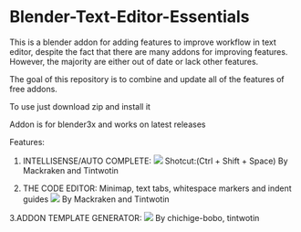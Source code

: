 # Blender-Text-Editor-Essentials
This is a blender addon for adding features to improve workflow in text editor, despite the fact that there are many addons for improving features. However, the majority are either out of date or lack other features.

The goal of this repository is to combine and update all of the features of free addons.

To use just download zip and install it 

Addon is for blender3x and works on latest releases

Features:

1. INTELLISENSE/AUTO COMPLETE:
![](https://blenderartists.org/uploads/default/original/4X/8/d/5/8d5f9520b1fbc525cbd50f7ce145858749de8fd9.gif)
Shotcut:(Ctrl + Shift + Space)
By Mackraken and Tintwotin



2. THE CODE EDITOR: 
Minimap, text tabs, whitespace markers and indent guides
![](https://blenderartists.org/uploads/default/original/4X/0/0/a/00a4b3bdf5d1e2dc67ce56b8f6af263f0859b86e.gif)
By Mackraken and Tintwotin



3.ADDON TEMPLATE GENERATOR:
![](https://blenderartists.org/uploads/default/original/4X/7/e/5/7e5849b913455345ef1a46f61242e489bf42462d.gif)
By chichige-bobo, tintwotin
